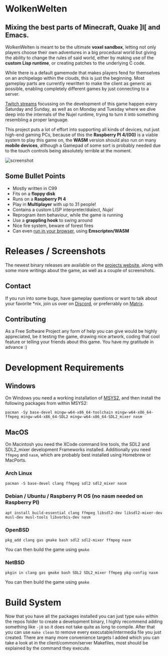 # WolkenWelten

## Mixing the best parts of Minecraft, Quake ]I[ and Emacs.
WolkenWelten is meant to be the ultimate **voxel sandbox**, letting not only
players choose their own adventures in a big procedural world but giving
the ability to change the rules of said world, either by making use
of the **custom Lisp runtime**, or creating patches to the underlying C code.

While there is a default gamemode that makes players fend for themselves
on an archipelago within the clouds, this is just the beginning.
Most gameplay parts are currently rewritten to make the client as generic
as possible, enabling completely different games by just connecting to a
server.

[Twitch streams](https://twitch.tv/melchizedek6809) focussing on the development of this game happen every Saturday
and Sunday, as well as on Monday and Tuesday where we dive deep into the internals of the Nujel runtime, trying to turn it into something resembling a proper language.

This project puts a lot of effort into supporting all kinds of devices, nut just high-end gaming PCs, because of this the **Raspberry PI 4/(00)** is a viable system to play this game on, the **WASM** version should also run on many **mobile devices**, although a Gamepad of some sort is probably needed due to the touch controls being
absolutely terrible at the moment.

![screenshot](https://wolkenwelten.net/img/1.jpg)

## Some Bullet Points
* Mostly written in C99
* Fits on a **floppy disk**
* Runs on a **Raspberry PI 4**
* Play in **Multiplayer** with up to 31 people!
* Contains a custom LISP interpreter/dialect, _Nujel_
* Reprogram item behaviour, while the game is running
* Use a **grappling hook** to swing around
* Nice fire system, beware of forest fires
* Can even [run in your browser](https://wolkenwelten.net/releases/wasm/index.html?savegame=Test), using **Emscripten/WASM**

# Releases / Screenshots
The newest binary releases are available on the [projects website](https://wolkenwelten.net),
along with some more writings about the game, as well as a couple of screenshots.

## Contact
If you run into some bugs, have gameplay questions or want to talk about your
favorite *nix, join us over on [Discord](https://discord.gg/7rhnYH2), or preferrably on
[Matrix](https://matrix.to/#/!RKZztYPGhtlgALDvMS:matrix.org?via=matrix.org).

## Contributing
As a Free Software Project any form of help you can give would be highly
appreciated, be it testing the game, drawing nice artwork, coding that cool
feature or telling your friends about this game. You have my gratitude in advance :)

# Development Requirements

## Windows
On Windows you need a working installation of [MSYS2](https://www.msys2.org/),
and then install the following packages from within MSYS2:
```shell
pacman -Sy base-devel mingw-w64-x86_64-toolchain mingw-w64-x86_64-ffmpeg mingw-w64-x86_64-SDL2 mingw-w64-x86_64-SDL2_mixer nasm
```

## MacOS
On Macintosh you need the XCode command line tools, the SDL2 and SDL2_mixer
development Frameworks installed. Additionally you need `ffmpeg` and `nasm`,
which are probably best installed using Homebrew or MacPorts.

### Arch Linux
```shell
pacman -S base-devel clang ffmpeg sdl2 sdl2_mixer nasm
```

### Debian / Ubuntu / Raspberry PI OS (no nasm needed on Raspberry PI)
```shell
apt install build-essential clang ffmpeg libsdl2-dev libsdl2-mixer-dev musl-dev musl-tools libvorbis-dev nasm
```

### OpenBSD
```shell
pkg_add clang gas gmake bash sdl2 sdl2-mixer ffmpeg nasm
```
You can then build the game using `gmake`

### NetBSD
```shell
pkgin in clang gas gmake bash SDL2 SDL2_mixer ffmpeg pkg-config nasm
```
You can then build the game using `gmake`

# Build System
Now that you have all the packages installed you can just type `make` within
the repos folder to create a development binary, I highly recommend adding
something like `-j8` so it does not take quite as long to compile. After that
you can use `make clean` to remove every executable/intermedia file you just
created. There are many more convenience targets I added which you can take a
look at in the client/common/server Makefiles, most should be explained by the
command they execute.
